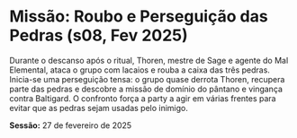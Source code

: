 # Missão: Roubo e Perseguição das Pedras (s08, Fev 2025)

Durante o descanso após o ritual, Thoren, mestre de Sage e agente do Mal Elemental, ataca o grupo com lacaios e rouba a caixa das três pedras. Inicia-se uma perseguição tensa: o grupo quase derrota Thoren, recupera parte das pedras e descobre a missão de domínio do pântano e vingança contra Baltigard. O confronto força a party a agir em várias frentes para evitar que as pedras sejam usadas pelo inimigo.

**Sessão:** 27 de fevereiro de 2025

























